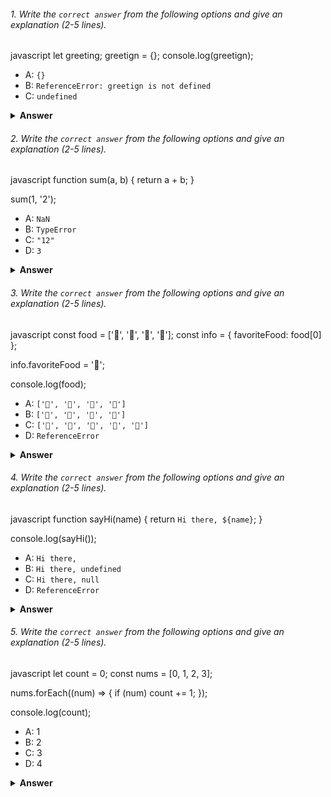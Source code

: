 
###### 1. Write the `correct answer` from the following options and give an explanation (2-5 lines).

javascript
let greeting;
greetign = {};
console.log(greetign);


- A: `{}`
- B: `ReferenceError: greetign is not defined`
- C: `undefined`

<details><summary><b>Answer</b></summary>
<p>

#### Answer: ReferenceError: greetign is not defined

<i>There's a typo in the assignment of greeting. It's misspelled as greetign.</i>

</p>
</details>

###### 2. Write the `correct answer` from the following options and give an explanation (2-5 lines).

javascript
function sum(a, b) {
  return a + b;
}

sum(1, '2');


- A: `NaN`
- B: `TypeError`
- C: `"12"`
- D: `3`

<details><summary><b>Answer</b></summary>
<p>

#### Answer: NaN

<i>When + sign is used between a number and a string in JavaScript, it tries to combine them. In this case, it adds the number 1 to the string "2" creating "12." But this isn't a real math calculation, so JavaScript can't give a valid result, and it shows "NaN".</i>

</p>
</details>

###### 3. Write the `correct answer` from the following options and give an explanation (2-5 lines).

javascript
const food = ['🍕', '🍫', '🥑', '🍔'];
const info = { favoriteFood: food[0] };

info.favoriteFood = '🍝';

console.log(food);


- A: `['🍕', '🍫', '🥑', '🍔']`
- B: `['🍝', '🍫', '🥑', '🍔']`
- C: `['🍝', '🍕', '🍫', '🥑', '🍔']`
- D: `ReferenceError`

<details><summary><b>Answer</b></summary>
<p>

#### Answer: ['🍕', '🍫', '🥑', '🍔']

<i>Initially, info.favoriteFood is "🍕". When you change it to "🍝", only the info object is updated, not the food array.</i>

</p>
</details>

###### 4. Write the `correct answer` from the following options and give an explanation (2-5 lines).

javascript
function sayHi(name) {
  return `Hi there, ${name}`;
}

console.log(sayHi());


- A: `Hi there,`
- B: `Hi there, undefined`
- C: `Hi there, null`
- D: `ReferenceError`

<details><summary><b>Answer</b></summary>
<p>

#### Answer: Hi there, undefined

<i>The sayHi function needs a name argument, but it's called without one. So, it returns "Hi there, undefined".</i>

</p>
</details>

###### 5. Write the `correct answer` from the following options and give an explanation (2-5 lines).

javascript
let count = 0;
const nums = [0, 1, 2, 3];

nums.forEach((num) => {
  if (num) count += 1;
});

console.log(count);


- A: 1
- B: 2
- C: 3
- D: 4

<details><summary><b>Answer</b></summary>
<p>

#### Answer: 2

<i>The `forEach` method checks if each element in the `nums` array is truthy and counts them if they are truthy, and in this case, there are 2.</i>

</p>
</details>